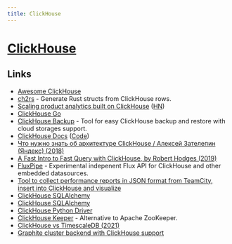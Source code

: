 ```yaml
---
title: ClickHouse
---
```


# [ClickHouse](https://clickhouse.com/)

## Links

- [Awesome ClickHouse](https://github.com/korchasa/awesome-clickhouse)
- [ch2rs](https://github.com/loyd/ch2rs) - Generate Rust structs from ClickHouse rows.
- [Scaling product analytics built on ClickHouse](https://posthog.com/blog/secrets-of-posthog-query-performance) ([HN](https://news.ycombinator.com/item?id=30766563))
- [ClickHouse Go](https://github.com/uptrace/go-clickhouse)
- [ClickHouse Backup](https://github.com/AlexAkulov/clickhouse-backup) - Tool for easy ClickHouse backup and restore with cloud storages support.
- [ClickHouse Docs](https://clickhouse.com/docs/en/) ([Code](https://github.com/ClickHouse/clickhouse-docs))
- [Что нужно знать об архитектуре ClickHouse / Алексей Зателепин (Яндекс) (2018)](https://www.youtube.com/watch?v=PLMSA_gDdyM)
- [A Fast Intro to Fast Query with ClickHouse, by Robert Hodges (2019)](https://www.youtube.com/watch?v=_vSw3WO2mMY)
- [FluxPipe](https://github.com/lmangani/fluxpipe) - Experimental indepenent Flux API for ClickHouse and other embedded datasources.
- [Tool to collect performance reports in JSON format from TeamCity, insert into ClickHouse and visualize](https://github.com/JetBrains/ij-perf-report-aggregator)
- [ClickHouse SQLAlchemy](https://github.com/cloudflare/sqlalchemy-clickhouse)
- [ClickHouse SQLAlchemy](https://github.com/xzkostyan/clickhouse-sqlalchemy)
- [ClickHouse Python Driver](https://github.com/mymarilyn/clickhouse-driver)
- [ClickHouse Keeper](https://pradeepchhetri.xyz/clickhousekeeper/) - Alternative to Apache ZooKeeper.
- [ClickHouse vs TimescaleDB (2021)](https://pradeepchhetri.xyz/clickhousevstimescaledb/)
- [Graphite cluster backend with ClickHouse support](https://github.com/go-graphite/graphite-clickhouse)
